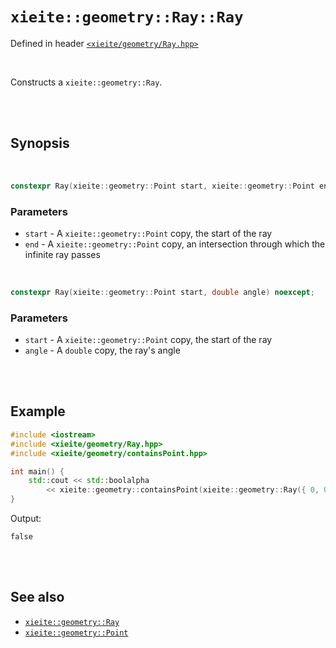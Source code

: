 # `xieite::geometry::Ray::Ray`
Defined in header [`<xieite/geometry/Ray.hpp>`](https://github.com/Eczbek/xieite/tree/main/include/xieite/geometry/Ray.hpp)

<br/>

Constructs a `xieite::geometry::Ray`.

<br/><br/>

## Synopsis

<br/>

```cpp
constexpr Ray(xieite::geometry::Point start, xieite::geometry::Point end) noexcept;
```
### Parameters
- `start` - A `xieite::geometry::Point` copy, the start of the ray
- `end` - A `xieite::geometry::Point` copy, an intersection through which the infinite ray passes

<br/>

```cpp
constexpr Ray(xieite::geometry::Point start, double angle) noexcept;
```
### Parameters
- `start` - A `xieite::geometry::Point` copy, the start of the ray
- `angle` - A `double` copy, the ray's angle

<br/><br/>

## Example
```cpp
#include <iostream>
#include <xieite/geometry/Ray.hpp>
#include <xieite/geometry/containsPoint.hpp>

int main() {
	std::cout << std::boolalpha
		<< xieite::geometry::containsPoint(xieite::geometry::Ray({ 0, 0 }, { 1, 1 }), { -1, -1 }) << '\n';
}
```
Output:
```
false
```

<br/><br/>

## See also
- [`xieite::geometry::Ray`](https://github.com/Eczbek/xieite/tree/main/docs/geometry/Ray.md)
- [`xieite::geometry::Point`](https://github.com/Eczbek/xieite/tree/main/docs/geometry/Point.md)

